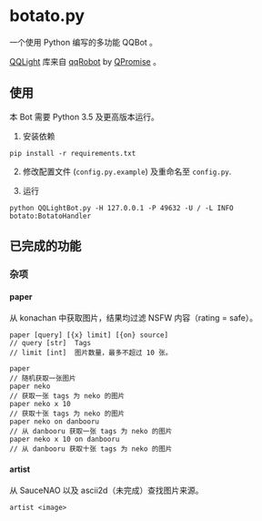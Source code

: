 # botato.py
一个使用 Python 编写的多功能 QQBot 。

[QQLight](https://www.52chat.cc/) 库来自 [qqRobot](https://github.com/QPromise/qqRobot) by [QPromise](https://github.com/QPromise) 。


## 使用

本 Bot 需要 Python 3.5 及更高版本运行。

1. 安装依赖

```
pip install -r requirements.txt
```

2. 修改配置文件 (`config.py.example`) 及重命名至 `config.py`.

3. 运行

```
python QQLightBot.py -H 127.0.0.1 -P 49632 -U / -L INFO botato:BotatoHandler
```

## 已完成的功能

### 杂项
#### paper

从 konachan 中获取图片，结果均过滤 NSFW 内容（rating = safe）。

```
paper [query] [{x} limit] [{on} source]
// query [str]  Tags
// limit [int]  图片数量，最多不超过 10 张。

paper
// 随机获取一张图片
paper neko
// 获取一张 tags 为 neko 的图片
paper neko x 10
// 获取十张 tags 为 neko 的图片
paper neko on danbooru
// 从 danbooru 获取一张 tags 为 neko 的图片
paper neko x 10 on danbooru
// 从 danbooru 获取十张 tags 为 neko 的图片
```

#### artist

从 SauceNAO 以及 ascii2d（未完成）查找图片来源。

```
artist <image>
```